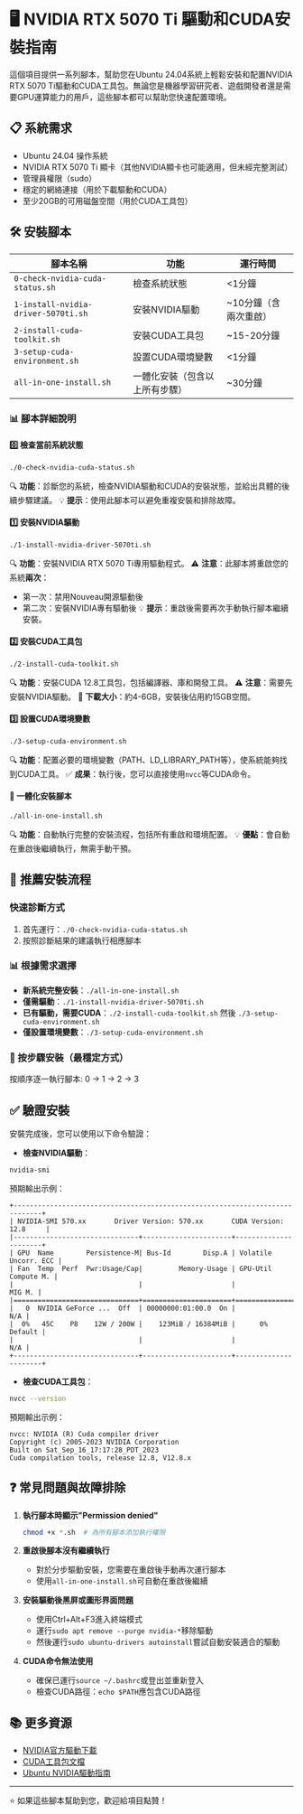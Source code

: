 # 🖥️ NVIDIA RTX 5070 Ti 驅動和CUDA安裝指南

這個項目提供一系列腳本，幫助您在Ubuntu 24.04系統上輕鬆安裝和配置NVIDIA RTX 5070 Ti驅動和CUDA工具包。無論您是機器學習研究者、遊戲開發者還是需要GPU運算能力的用戶，這些腳本都可以幫助您快速配置環境。

## 📋 系統需求

- Ubuntu 24.04 操作系統
- NVIDIA RTX 5070 Ti 顯卡（其他NVIDIA顯卡也可能適用，但未經完整測試）
- 管理員權限（sudo）
- 穩定的網絡連接（用於下載驅動和CUDA）
- 至少20GB的可用磁盤空間（用於CUDA工具包）

## 🛠️ 安裝腳本

| 腳本名稱                            | 功能                           | 運行時間              |
| ----------------------------------- | ------------------------------ | --------------------- |
| `0-check-nvidia-cuda-status.sh`     | 檢查系統狀態                   | <1分鐘                |
| `1-install-nvidia-driver-5070ti.sh` | 安裝NVIDIA驅動                 | ~10分鐘（含兩次重啟） |
| `2-install-cuda-toolkit.sh`         | 安裝CUDA工具包                 | ~15-20分鐘            |
| `3-setup-cuda-environment.sh`       | 設置CUDA環境變數               | <1分鐘                |
| `all-in-one-install.sh`             | 一體化安裝（包含以上所有步驟） | ~30分鐘               |

### 📊 腳本詳細說明

#### 0️⃣ 檢查當前系統狀態
```bash
./0-check-nvidia-cuda-status.sh
```
🔍 **功能**：診斷您的系統，檢查NVIDIA驅動和CUDA的安裝狀態，並給出具體的後續步驟建議。
💡 **提示**：使用此腳本可以避免重複安裝和排除故障。

#### 1️⃣ 安裝NVIDIA驅動
```bash
./1-install-nvidia-driver-5070ti.sh
```
🔍 **功能**：安裝NVIDIA RTX 5070 Ti專用驅動程式。
⚠️ **注意**：此腳本將重啟您的系統**兩次**：
   - 第一次：禁用Nouveau開源驅動後
   - 第二次：安裝NVIDIA專有驅動後
💡 **提示**：重啟後需要再次手動執行腳本繼續安裝。

#### 2️⃣ 安裝CUDA工具包
```bash
./2-install-cuda-toolkit.sh
```
🔍 **功能**：安裝CUDA 12.8工具包，包括編譯器、庫和開發工具。
⚠️ **注意**：需要先安裝NVIDIA驅動。
💾 **下載大小**：約4-6GB，安裝後佔用約15GB空間。

#### 3️⃣ 設置CUDA環境變數
```bash
./3-setup-cuda-environment.sh
```
🔍 **功能**：配置必要的環境變數（PATH、LD_LIBRARY_PATH等），使系統能夠找到CUDA工具。
✅ **成果**：執行後，您可以直接使用`nvcc`等CUDA命令。

#### 🔄 一體化安裝腳本
```bash
./all-in-one-install.sh
```
🔍 **功能**：自動執行完整的安裝流程，包括所有重啟和環境配置。
💡 **優點**：會自動在重啟後繼續執行，無需手動干預。

## 📝 推薦安裝流程

### 快速診斷方式
1. 首先運行：`./0-check-nvidia-cuda-status.sh`
2. 按照診斷結果的建議執行相應腳本

### 📊 根據需求選擇
- **新系統完整安裝**：`./all-in-one-install.sh`
- **僅需驅動**：`./1-install-nvidia-driver-5070ti.sh`
- **已有驅動，需要CUDA**：`./2-install-cuda-toolkit.sh` 然後 `./3-setup-cuda-environment.sh`
- **僅設置環境變數**：`./3-setup-cuda-environment.sh`

### 🔢 按步驟安裝（最穩定方式）
按順序逐一執行腳本: 0 → 1 → 2 → 3

## ✅ 驗證安裝

安裝完成後，您可以使用以下命令驗證：

- **檢查NVIDIA驅動**：
```bash
nvidia-smi
```
預期輸出示例：
```
+-----------------------------------------------------------------------------+
| NVIDIA-SMI 570.xx       Driver Version: 570.xx       CUDA Version: 12.8     |
|-------------------------------+----------------------+----------------------+
| GPU  Name        Persistence-M| Bus-Id        Disp.A | Volatile Uncorr. ECC |
| Fan  Temp  Perf  Pwr:Usage/Cap|         Memory-Usage | GPU-Util  Compute M. |
|                               |                      |               MIG M. |
|===============================+======================+======================|
|   0  NVIDIA GeForce ...  Off  | 00000000:01:00.0  On |                  N/A |
|  0%   45C    P8    12W / 200W |    123MiB / 16384MiB |      0%      Default |
|                               |                      |                  N/A |
+-------------------------------+----------------------+----------------------+
```

- **檢查CUDA工具包**：
```bash
nvcc --version
```
預期輸出示例：
```
nvcc: NVIDIA (R) Cuda compiler driver
Copyright (c) 2005-2023 NVIDIA Corporation
Built on Sat_Sep_16_17:17:28_PDT_2023
Cuda compilation tools, release 12.8, V12.8.x
```

## ❓ 常見問題與故障排除

1. **執行腳本時顯示"Permission denied"**
   ```bash
   chmod +x *.sh  # 為所有腳本添加執行權限
   ```

2. **重啟後腳本沒有繼續執行**
   - 對於分步驅動安裝，您需要在重啟後手動再次運行腳本
   - 使用`all-in-one-install.sh`可自動在重啟後繼續

3. **安裝驅動後黑屏或圖形界面問題**
   - 使用Ctrl+Alt+F3進入終端模式
   - 運行`sudo apt remove --purge nvidia-*`移除驅動
   - 然後運行`sudo ubuntu-drivers autoinstall`嘗試自動安裝適合的驅動

4. **CUDA命令無法使用**
   - 確保已運行`source ~/.bashrc`或登出並重新登入
   - 檢查CUDA路徑：`echo $PATH`應包含CUDA路徑

## 📚 更多資源

- [NVIDIA官方驅動下載](https://www.nvidia.com/download/index.aspx)
- [CUDA工具包文檔](https://docs.nvidia.com/cuda/)
- [Ubuntu NVIDIA驅動指南](https://help.ubuntu.com/community/NvidiaDriversInstallation)

---

⭐ 如果這些腳本幫助到您，歡迎給項目點贊！
